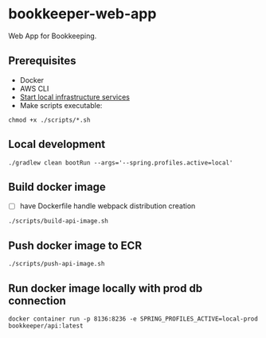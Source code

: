 # bookkeeper-web-app
Web App for Bookkeeping.

## Prerequisites
- Docker
- AWS CLI
- [Start local infrastructure services](../../infra/local/docker-compose.yml)
- Make scripts executable:
```shell 
chmod +x ./scripts/*.sh
```

## Local development
```shell
./gradlew clean bootRun --args='--spring.profiles.active=local'
```

## Build docker image
- [ ] have Dockerfile handle webpack distribution creation
```shell
./scripts/build-api-image.sh
```

## Push docker image to ECR
```shell
./scripts/push-api-image.sh
```

## Run docker image locally with prod db connection
```shell
docker container run -p 8136:8236 -e SPRING_PROFILES_ACTIVE=local-prod bookkeeper/api:latest
```
